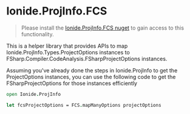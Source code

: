 # Ionide.ProjInfo.FCS

> Please install the [Ionide.ProjInfo.FCS nuget](https://www.nuget.org/packages/Ionide.ProjInfo.FCS/) to gain access to this functionality.

This is a helper library that provides APIs to map Ionide.ProjInfo.Types.ProjectOptions instances to FSharp.Compiler.CodeAnalysis.FSharpProjectOptions instances.

Assuming you've already done the steps in Ionide.ProjInfo to get the ProjectOptions instances, you can use the following code to get the FSharpProjectOptions for those instances efficiently

```fsharp
open Ionide.ProjInfo

let fcsProjectOptions = FCS.mapManyOptions projectOptions
```
